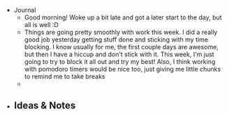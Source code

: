 - Journal
    - Good morning! Woke up a bit late and got a later start to the day, but all is well :D 
    - Things are going pretty smoothly with work this week. I did a really good job yesterday getting stuff done and sticking with my time blocking. I know usually for me, the first couple days are awesome, but then I have a hiccup and don't stick with it. This week, I'm just going to try to block it all out and try my best! Also, I think working with pomodoro timers would be nice too, just giving me little chunks to remind me to take breaks
    - 
- Ideas & Notes
    - 
